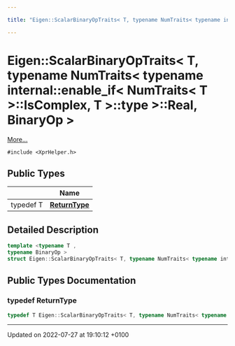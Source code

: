 ```yaml
---

title: "Eigen::ScalarBinaryOpTraits< T, typename NumTraits< typename internal::enable_if< NumTraits< T >::IsComplex, T >::type >::Real, BinaryOp >"

---
```


# Eigen::ScalarBinaryOpTraits< T, typename NumTraits< typename internal::enable_if< NumTraits< T >::IsComplex, T >::type >::Real, BinaryOp >



 [More...](#detailed-description)


`#include <XprHelper.h>`

## Public Types

|                | Name           |
| -------------- | -------------- |
| typedef T | **[ReturnType](http://example.org/classes/structeigen_1_1scalarbinaryoptraits_3_01t_00_01typename_01numtraits_3_01typename_01internal_1/#typedef-returntype)**  |

## Detailed Description

```cpp
template <typename T ,
typename BinaryOp >
struct Eigen::ScalarBinaryOpTraits< T, typename NumTraits< typename internal::enable_if< NumTraits< T >::IsComplex, T >::type >::Real, BinaryOp >;
```

## Public Types Documentation

### typedef ReturnType

```cpp
typedef T Eigen::ScalarBinaryOpTraits< T, typename NumTraits< typename internal::enable_if< NumTraits< T >::IsComplex, T >::type >::Real, BinaryOp >::ReturnType;
```


-------------------------------

Updated on 2022-07-27 at 19:10:12 +0100